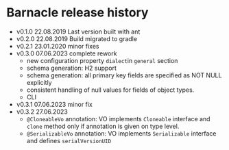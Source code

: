 # Barnacle release history

* v0.1.0 22.08.2019 Last version built with ant
* v0.2.0 22.08.2019 Build migrated to gradle
* v0.2.1 23.01.2020 minor fixes
* v0.3.0 07.06.2023 complete rework
    * new configuration property `dialect`in `general` section
    * schema generation: H2 support
    * schema generation: all primary key fields are specified as NOT NULL explicitly
    * consistent handling of null values for fields of object types.
    * CLI
* v0.3.1 07.06.2023 minor fix
* v0.3.2 27.06.2023
    * `@CloneableVo` annotation: VO implements `Cloneable` interface and `clone` method
      only if annotation is given on type level.
    * `@SerializableVo` annotation: VO implements `Serializable` interface and defines `serialVersionUID`
  


